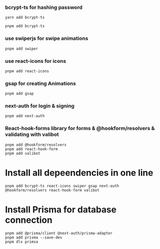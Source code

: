 <h3> bcrypt-ts for hashing password</h3>
<p>
    
    yarn add bcrypt-ts 
</p>
<p>
    
    pnpm add bcrypt-ts 
</p>

<h3>use swiperjs for swipe animations</h3>
<p>
    
    pnpm add swiper
</p>

<h3>use react-icons for icons</h3>
<p>
    
    pnpm add react-icons
</p>

<h3>gsap for creating Animations</h3>
<p>

    pnpm add gsap

</P>

<h3> next-auth for login & signing </h3>
<p>
    
    pnpm add next-auth
</p>

<h3>React-hook-forms library for forms & @hookform/resolvers & validating with valibot </h3>
<p>
    
    pnpm add @hookform/resolvers
    pnpm add react-hook-form
    pnpm add valibot 
</p>

<h1>Install all depeendencies in one line</h1>
<p>

    pnpm add bcrypt-ts react-icons swiper gsap next-auth @hookform/resolvers react-hook-form valibot

</p>

<h1>Install Prisma for database connection </h1>
<p>
    
    pnpm add @prisma/client @next-auth/prisma-adapter
    pnpm add prisma --save-dev
    pnpm dlx primsa
</p>
